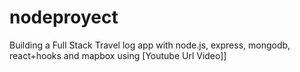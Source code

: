 # nodeproyect
Building a Full Stack Travel log app with node.js, express, mongodb, react+hooks and mapbox using [Youtube Url Video]]
